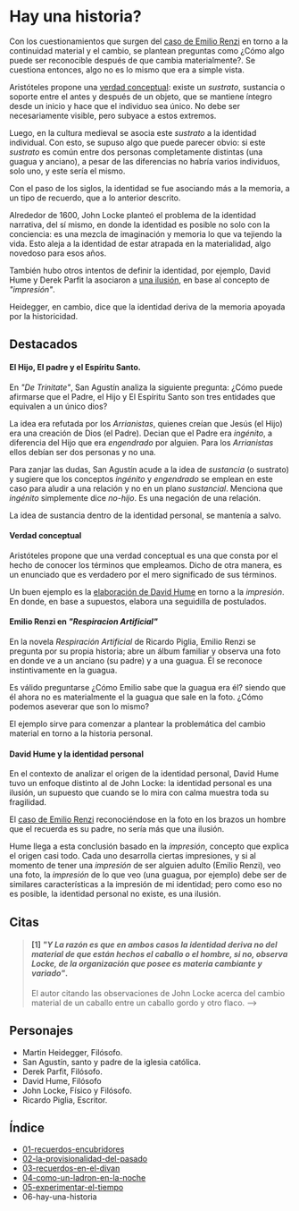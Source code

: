 # Hay una historia?

<!-- de la historia del barco de Tese y  -->
Con los cuestionamientos que surgen del [caso de Emilio Renzi](#emilio-renzi-en-%22respiracion-artificial%22) en torno a la continuidad material y el cambio, se plantean preguntas como ¿Cómo algo puede ser reconocible después de que cambia materialmente?. Se cuestiona entonces, algo no es lo mismo que era a simple vista. 

<!-- TODO propone? -->
Aristóteles propone una [verdad conceptual](#verdad-conceptual): existe un _sustrato_, sustancia o soporte entre el antes y después de un objeto, que se mantiene íntegro desde un inicio y hace que el individuo sea único. No debe ser necesariamente visible, pero subyace a estos extremos.

Luego, en la cultura medieval se asocia este _sustrato_ a la identidad individual. Con esto, se supuso algo que puede parecer obvio: si este _sustrato_ es común entre dos personas completamente distintas (una guagua y anciano), a pesar de las diferencias no habría varios individuos, solo uno, y este sería el mismo.

Con el paso de los siglos, la identidad se fue asociando más a la memoria, a un tipo de recuerdo, que a lo anterior descrito.

Alrededor de 1600, John Locke planteó el problema de la identidad narrativa, del sí mismo, en donde la identidad es posible no solo con la conciencia: es una mezcla de imaginación y memoria lo que va tejiendo la vida. Esto aleja a la identidad de estar atrapada en la materialidad, algo novedoso para esos años. <!-- TODO aclarar PORQUEEE? -->

También hubo otros intentos de definir la identidad, por ejemplo, David Hume y Derek Parfit la asociaron a [una ilusión](#david-hume-y-la-identidad-personal), en base al concepto de _"impresión"_.

<!-- TODO año? -->
Heidegger, en cambio, dice que la identidad deriva de la memoria apoyada por la historicidad.

## Destacados

#### El Hijo, El padre y el Espíritu Santo.

En _"De Trinitate"_, San Agustín analiza la siguiente pregunta: ¿Cómo puede afirmarse que el Padre, el Hijo y El Espíritu Santo son tres entidades que equivalen a un único dios?

La idea era refutada por los _Arrianistas_, quienes creían que Jesús (el Hijo) era una creación de Dios (el Padre). Decian que el Padre era _ingénito_, a diferencia del Hijo que era _engendrado_ por alguien. Para los _Arrianistas_ ellos debían ser dos personas y no una.

Para zanjar las dudas, San Agustín acude a la idea de _sustancia_ (o sustrato) y sugiere que los conceptos _ingénito_ y _engendrado_ se emplean en este caso para aludir a una relación y no en un plano _sustancial_. Menciona que _ingénito_ simplemente dice _no-hijo_. Es una negación de una relación.

La idea de sustancia dentro de la identidad personal, se mantenía a salvo.

#### Verdad conceptual 
<!-- TODO agregar ejemplos de una verdad conceptual -->
Aristóteles propone que una verdad conceptual es una que consta por el hecho de conocer los términos que empleamos. Dicho de otra manera, es un enunciado que es verdadero por el mero significado de sus términos.

Un buen ejemplo es la [elaboración de David Hume](#david-hume-y-la-identidad-personal) en torno a la _impresión_. En donde, en base a supuestos, elabora una seguidilla de postulados.

#### Emilio Renzi en _"Respiracion Artificial"_

En la novela _Respiración Artificial_ de Ricardo Piglia, Emilio Renzi se pregunta por su propia historia; abre un álbum familiar y observa una foto en donde ve a un anciano (su padre) y a una guagua. Él se reconoce instintivamente en la guagua.

Es válido preguntarse ¿Cómo Emilio sabe que la guagua era él? siendo que él ahora no es materialmente el la guagua que sale en la foto. ¿Cómo podemos aseverar que son lo mismo?

El ejemplo sirve para comenzar a plantear la problemática del cambio material en torno a la historia personal.

#### David Hume y la identidad personal

En el contexto de analizar el origen de la identidad personal, David Hume tuvo un enfoque distinto al de John Locke: la identidad personal es una ilusión, un supuesto que cuando se lo mira con calma muestra toda su fragilidad.

El [caso de Emilio Renzi](#emilio-renzi-en-%22respiracion-artificial%22) reconociéndose en la foto en los brazos un hombre que el recuerda es su padre, no sería más que una ilusión.

Hume llega a esta conclusión basado en la _impresión_, concepto que explica el origen casi todo. Cada uno desarrolla ciertas impresiones, y si al momento de tener una _impresión_ de ser alguien adulto (Emilio Renzi), veo una foto, la _impresión_ de lo que veo (una guagua, por ejemplo) debe ser de similares características a la impresión de mi identidad; pero como eso no es posible, la identidad personal no existe, es una ilusión.

<!-- barco de Teseo -->

## Citas
<!-- Las citas sin autor especificado son del autor del libro: Carlos Peña. -->

<!-- p94 -->

> #### [1] *"Y La razón es que en ambos casos la identidad deriva no del material de que están hechos el caballo o el hombre, si no, observa Locke, de la _organización_ que posee es materia cambiante y variado"*.
>
> El autor citando las observaciones de John Locke acerca del cambio material de un caballo entre un caballo gordo y otro flaco. -->

## Personajes

- Martin Heidegger, Filósofo.
- San Agustín, santo y padre de la iglesia católica.
- Derek Parfit, Filósofo.
- David Hume, Filósofo
- John Locke, Físico y Filósofo.
- Ricardo Piglia, Escritor.

## Índice

- [01-recuerdos-encubridores](./01-recuerdos-encubridores.md)
- [02-la-provisionalidad-del-pasado](./02-la-provisionalidad-del-pasado.md)
- [03-recuerdos-en-el-divan](./03-recuerdos-en-el-divan.md)
- [04-como-un-ladron-en-la-noche](./04-como-un-ladron-en-la-noche.md)
- [05-experimentar-el-tiempo](./05-experimentar-el-tiempo.md)
- 06-hay-una-historia
